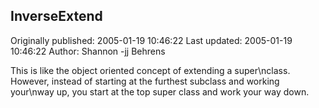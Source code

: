 ## InverseExtend 
Originally published: 2005-01-19 10:46:22 
Last updated: 2005-01-19 10:46:22 
Author: Shannon -jj Behrens 
 
This is like the object oriented concept of extending a super\nclass.  However, instead of starting at the furthest subclass and working your\nway up, you start at the top super class and work your way down.